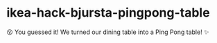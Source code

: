 # ikea-hack-bjursta-pingpong-table
:open_mouth: You guessed it! We turned our dining table into a Ping Pong table! :sparkles:
